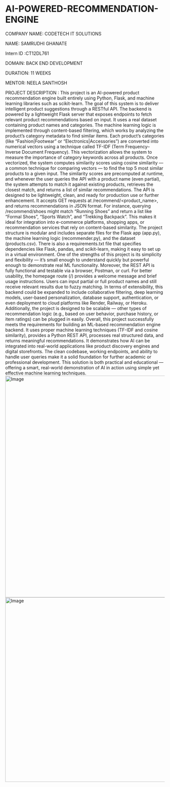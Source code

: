 # AI-POWERED-RECOMMENDATION-ENGINE
COMPANY NAME: CODETECH IT SOLUTIONS

NAME: SAMRUDHI GHANATE

Intern ID :CT12DL761

DOMAIN: BACK END DEVELOPMENT

DURATION: 11 WEEKS

MENTOR: NEELA SANTHOSH

PROJECT DESCRIPTION : This project is an AI-powered product recommendation engine built entirely using Python, Flask, and machine learning libraries such as scikit-learn. The goal of this system is to deliver intelligent product suggestions through a RESTful API. The backend is powered by a lightweight Flask server that exposes endpoints to fetch relevant product recommendations based on input. It uses a real dataset containing product names and categories. The machine learning logic is implemented through content-based filtering, which works by analyzing the product’s category metadata to find similar items. Each product’s categories (like “Fashion|Footwear” or “Electronics|Accessories”) are converted into numerical vectors using a technique called TF-IDF (Term Frequency–Inverse Document Frequency). This vectorization allows the system to measure the importance of category keywords across all products. Once vectorized, the system computes similarity scores using cosine similarity — a common technique for comparing vectors — to find the top 5 most similar products to a given input. The similarity scores are precomputed at runtime, and whenever the user queries the API with a product name (even partial), the system attempts to match it against existing products, retrieves the closest match, and returns a list of similar recommendations. The API is designed to be lightweight, clean, and ready for production use or further enhancement. It accepts GET requests at /recommend/<product_name>, and returns recommendations in JSON format. For instance, querying /recommend/shoes might match “Running Shoes” and return a list like “Formal Shoes”, “Sports Watch”, and “Trekking Backpack”. This makes it ideal for integration into e-commerce platforms, shopping apps, or recommendation services that rely on content-based similarity. The project structure is modular and includes separate files for the Flask app (app.py), the machine learning logic (recommender.py), and the dataset (products.csv). There is also a requirements.txt file that specifies dependencies like Flask, pandas, and scikit-learn, making it easy to set up in a virtual environment. One of the strengths of this project is its simplicity and flexibility — it’s small enough to understand quickly but powerful enough to demonstrate real ML functionality. Moreover, the REST API is fully functional and testable via a browser, Postman, or curl. For better usability, the homepage route (/) provides a welcome message and brief usage instructions. Users can input partial or full product names and still receive relevant results due to fuzzy matching. In terms of extensibility, this backend could be expanded to include collaborative filtering, deep learning models, user-based personalization, database support, authentication, or even deployment to cloud platforms like Render, Railway, or Heroku. Additionally, the project is designed to be scalable — other types of recommendation logic (e.g., based on user behavior, purchase history, or item ratings) can be plugged in easily. Overall, this project successfully meets the requirements for building an ML-based recommendation engine backend. It uses proper machine learning techniques (TF-IDF and cosine similarity), provides a Python REST API, processes real structured data, and returns meaningful recommendations. It demonstrates how AI can be integrated into real-world applications like product discovery engines and digital storefronts. The clean codebase, working endpoints, and ability to handle user queries make it a solid foundation for further academic or professional development. This solution is both practical and educational — offering a smart, real-world demonstration of AI in action using simple yet effective machine learning techniques.
<img width="781" height="699" alt="Image" src="https://github.com/user-attachments/assets/20574df6-e478-4b1a-ba81-26945c451aa0" />
<img width="719" height="582" alt="Image" src="https://github.com/user-attachments/assets/70a2d417-b5a3-4a45-8c8f-88e9c64d6acb" />
